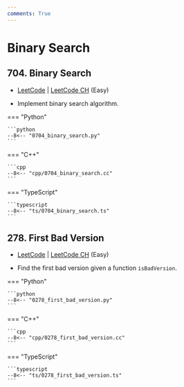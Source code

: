 ```yaml
---
comments: True
---
```


# Binary Search

## 704. Binary Search

-  [LeetCode](https://leetcode.com/problems/binary-search/) | [LeetCode CH](https://leetcode.cn/problems/binary-search/) (Easy)

-   Implement binary search algorithm.

=== "Python"

    ```python
    --8<-- "0704_binary_search.py"
    ```

=== "C++"

    ```cpp
    --8<-- "cpp/0704_binary_search.cc"
    ```

=== "TypeScript"

    ```typescript
    --8<-- "ts/0704_binary_search.ts"
    ```

## 278. First Bad Version

-  [LeetCode](https://leetcode.com/problems/first-bad-version/) | [LeetCode CH](https://leetcode.cn/problems/first-bad-version/) (Easy)

-   Find the first bad version given a function `isBadVersion`.

=== "Python"

    ```python
    --8<-- "0278_first_bad_version.py"
    ```

=== "C++"

    ```cpp
    --8<-- "cpp/0278_first_bad_version.cc"
    ```

=== "TypeScript"

    ```typescript
    --8<-- "ts/0278_first_bad_version.ts"
    ```
